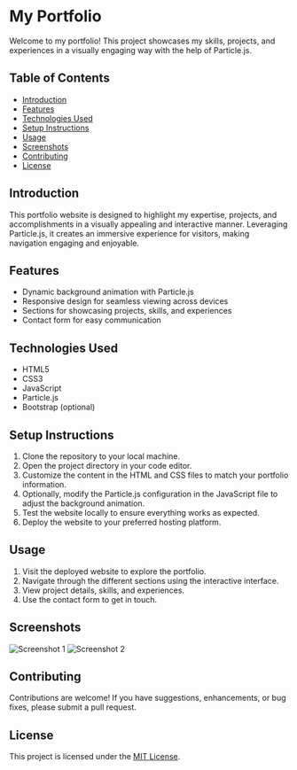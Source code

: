 # My Portfolio

Welcome to my portfolio! This project showcases my skills, projects, and experiences in a visually engaging way with the help of Particle.js.

## Table of Contents

- [Introduction](#introduction)
- [Features](#features)
- [Technologies Used](#technologies-used)
- [Setup Instructions](#setup-instructions)
- [Usage](#usage)
- [Screenshots](#screenshots)
- [Contributing](#contributing)
- [License](#license)

## Introduction

This portfolio website is designed to highlight my expertise, projects, and accomplishments in a visually appealing and interactive manner. Leveraging Particle.js, it creates an immersive experience for visitors, making navigation engaging and enjoyable.

## Features

- Dynamic background animation with Particle.js
- Responsive design for seamless viewing across devices
- Sections for showcasing projects, skills, and experiences
- Contact form for easy communication

## Technologies Used

- HTML5
- CSS3
- JavaScript
- Particle.js
- Bootstrap (optional)

## Setup Instructions

1. Clone the repository to your local machine.
2. Open the project directory in your code editor.
3. Customize the content in the HTML and CSS files to match your portfolio information.
4. Optionally, modify the Particle.js configuration in the JavaScript file to adjust the background animation.
5. Test the website locally to ensure everything works as expected.
6. Deploy the website to your preferred hosting platform.

## Usage

1. Visit the deployed website to explore the portfolio.
2. Navigate through the different sections using the interactive interface.
3. View project details, skills, and experiences.
4. Use the contact form to get in touch.

## Screenshots

![Screenshot 1](/path/to/screenshot1.png)
![Screenshot 2](/path/to/screenshot2.png)

## Contributing

Contributions are welcome! If you have suggestions, enhancements, or bug fixes, please submit a pull request.

## License

This project is licensed under the [MIT License](LICENSE).
